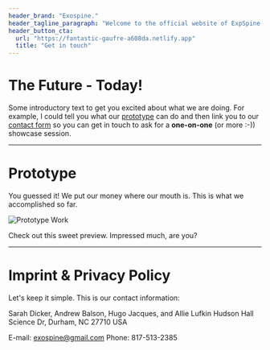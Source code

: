 ```yaml
---
header_brand: "Exospine."
header_tagline_paragraph: "Welcome to the official website of ExpSpine, the leading provider of innovative solutions for individuals with scoliosis. We extend a warm and professional welcome to you as you embark on a journey toward improved support and spine alignment."
header_button_cta:
  url: "https://fantastic-gaufre-a608da.netlify.app"
  title: "Get in touch"
---
```


# The Future - Today!

Some introductory text to get you excited about what we are doing. For example, I could tell you what our [prototype](#prototype) can do and then link you to our [contact form](https://fantastic-gaufre-a608da.netlify.app) so you can get in touch to ask for a **one-on-one** (or more :-)) showcase session.

---

# Prototype

You guessed it! We put our money where our mouth is. This is what we accomplished so far.

![Prototype Work](images/prototype.jpg) <!-- https://www.pexels.com/search/product%20testing/ -->

Check out this sweet preview. Impressed much, are you?

---

# Imprint & Privacy Policy

Let's keep it simple. This is our contact information:

Sarah Dicker, Andrew Balson, Hugo Jacques, and Allie Lufkin
Hudson Hall
Science Dr, Durham, NC 27710
USA

E-mail: exospine@gmail.com
Phone: 817-513-2385